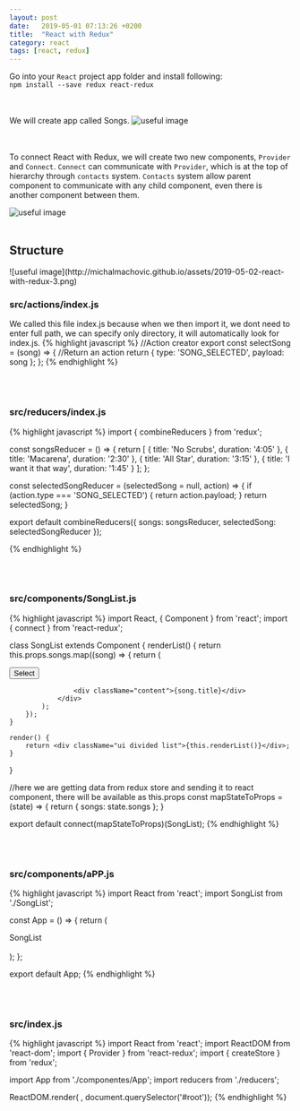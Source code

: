 ```yaml
---
layout: post
date:   2019-05-01 07:13:26 +0200
title:  "React with Redux"
category: react
tags: [react, redux]
---
```


Go into your `React` project app folder and install following: <br />
`npm install --save redux react-redux`

<br /><br />
We will create app called Songs.
![useful image](http://michalmachovic.github.io/assets/2019-05-02-react-with-redux-1.png)

<br /><br />
To connect React with Redux, we will create two new components, `Provider` and `Connect`. `Connect` can communicate with `Provider`, which is at the top of hierarchy through `contacts` system. `Contacts` system allow parent component to communicate with any child component, even there is another component between them.

![useful image](http://michalmachovic.github.io/assets/2019-05-02-react-with-redux-2.png)
<br /><br />

<h2>Structure</h2>
![useful image](http://michalmachovic.github.io/assets/2019-05-02-react-with-redux-3.png)

<h3>src/actions/index.js</h3>
We called this file index.js because when we then import it, we dont need to enter full path, we can specify only directory, it will automatically look for index.js.
{% highlight javascript %}
//Action creator
export const selectSong = (song) => {
    //Return an action
    return {
        type: 'SONG_SELECTED',
        payload: song
    };
};
{% endhighlight %}

<br /><br />
<h3>src/reducers/index.js</h3>
{% highlight javascript %}
import { combineReducers } from 'redux';

const songsReducer = () => {
    return [
        {
            title: 'No Scrubs',
            duration: '4:05'
        },
        {
            title: 'Macarena',
            duration: '2:30'
        },
        {
            title: 'All Star',
            duration: '3:15'
        },
        {
            title: 'I want it that way',
            duration: '1:45'
        }
    ];
};

const selectedSongReducer = (selectedSong = null, action) => {
    if (action.type === 'SONG_SELECTED') {
        return action.payload;
    }
    return selectedSong;
}

export default combineReducers({
    songs: songsReducer,
    selectedSong: selectedSongReducer
});

{% endhighlight %}



<br /><br />
<h3>src/components/SongList.js</h3>
{% highlight javascript %}
import React, { Component } from 'react';
import { connect } from 'react-redux';

class SongList extends Component {
    renderList() {
        return this.props.songs.map((song) => {
            return (
                <div className="item" key={song.title}>
                    <div className="right floated content">
                        <button className="ui button primary">
                            Select
                        </button>
                    </div>

                    <div className="content">{song.title}</div>
                </div>
            );
        });
    }

    render() {
        return <div className="ui divided list">{this.renderList()}</div>;
    }
}

//here we are getting data from redux store and sending it to react component, there will be available as this.props
const mapStateToProps = (state) => {
    return {
        songs: state.songs
    };
}

export default connect(mapStateToProps)(SongList);
{% endhighlight %}




<br /><br />
<h3>src/components/aPP.js</h3>
{% highlight javascript %}
import React from 'react';
import SongList from './SongList';

const App = () => {
    return (
        <div>
            SongList
        </div>        
    );
};

export default App;
{% endhighlight %}





<br /><br />
<h3>src/index.js</h3>
{% highlight javascript %}
import React from 'react';
import ReactDOM from 'react-dom';
import { Provider } from 'react-redux';
import { createStore } from 'redux';

import App from './componentes/App';
import reducers from './reducers';

ReactDOM.render(
    <Provider store={createStore(reducers)}>
        <App />
    </Provider>,
    document.querySelector('#root'));
{% endhighlight %}

